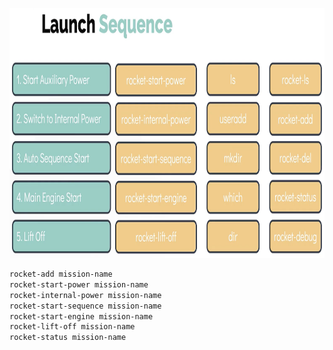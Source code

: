 <img src="screen.png" width="800" height="400"><br>

```bash
rocket-add mission-name
rocket-start-power mission-name
rocket-internal-power mission-name
rocket-start-sequence mission-name
rocket-start-engine mission-name
rocket-lift-off mission-name
rocket-status mission-name
```